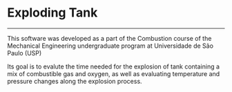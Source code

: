 # Exploding Tank
---

This software was developed as a part of the Combustion course of the Mechanical Engineering undergraduate program at Universidade de São Paulo (USP)

Its goal is to evalute the time needed for the explosion of tank containing a mix of combustible gas and oxygen, as well as evaluating temperature and pressure changes along the explosion process.
